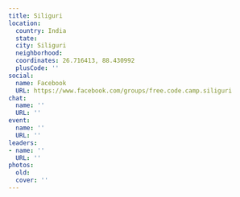 ```yaml
---
title: Siliguri
location:
  country: India
  state: 
  city: Siliguri
  neighborhood: 
  coordinates: 26.716413, 88.430992
  plusCode: ''
social:
  name: Facebook
  URL: https://www.facebook.com/groups/free.code.camp.siliguri
chat:
  name: ''
  URL: ''
event:
  name: ''
  URL: ''
leaders:
- name: ''
  URL: ''
photos:
  old: 
  cover: ''
---
```

